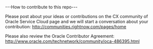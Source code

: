 ---How to contribute to this repo---

Please post about your ideas or contributions on the CX community of Oracle Service Cloud page and we will start a conversation about your contribution:
http://communities.rightnow.com/pages/home

Please also review the Oracle Contributor Agreement: http://www.oracle.com/technetwork/community/oca-486395.html

